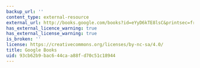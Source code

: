 ```yaml
---
backup_url: ''
content_type: external-resource
external_url: http://books.google.com/books?id=eYyD6kTE8lsC&printsec=frontcover
has_external_licence_warning: true
has_external_license_warning: true
is_broken: ''
license: https://creativecommons.org/licenses/by-nc-sa/4.0/
title: Google Books
uid: 93cb62b9-bac6-44ca-a88f-d70c51c18944
---
```

